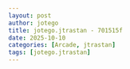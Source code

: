 ```yaml
---
layout: post
author: jotego
title: jotego.jtrastan - 701515f
date: 2025-10-10
categories: [Arcade, jtrastan]
tags: [jotego.jtrastan]
---
```


